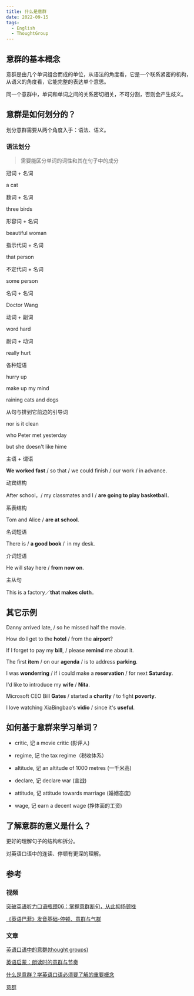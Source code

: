 ```yaml
---
title: 什么是意群
date: 2022-09-15
tags:
  - English
  - ThoughtGroup
---
```



## 意群的基本概念

意群是由几个单词组合而成的单位，从语法的角度看，它是一个联系紧密的机构，从语义的角度看，它能完整的表达单个意思。

同一个意群中，单词和单词之间的关系密切相关，不可分割，否则会产生歧义。

## 意群是如何划分的？

划分意群需要从两个角度入手：语法、语义。

### 语法划分

> 需要能区分单词的词性和其在句子中的成分

冠词 + 名词

a cat

数词 + 名词

three birds

形容词 + 名词

beautiful woman

指示代词 + 名词

that person

不定代词 + 名词

some person

名词 + 名词

Doctor Wang

动词 + 副词

word hard

副词 + 动词

really hurt

各种短语

hurry up

make up my mind

raining cats and dogs

从句与排到它前边的引导词

nor is it clean

who Peter met yesterday

but she doesn't like hime

主语 + 谓语

**We worked fast** / so that / we could finish / our work / in advance.

动宾结构

After school，/ my classmates and I / **are going to play basketball**．

系表结构

Tom and Alice / **are at school**.

名词短语

There is / **a good book** / in my desk.

介词短语

He will stay here / **from now on**.

主从句

This is a factory／**that makes cloth**．

## 其它示例

Danny arrived late, / so he missed half the movie.

How do I get to the **hotel** / from the **airport**?

If I forget to pay my **bill**, / please **remind** me about it.

The first **item** / on our **agenda** / is to address **parking**.

I was **wonderring** / if i could make a **reservation** / for next **Saturday**.

I'd like to introduce my **wife** / **Nita**.

Microsoft CEO Bill **Gates** / started a **charity** / to fight **poverty**.

I love watching XiaBingbao's **vidio** / since it's **useful**.

## 如何基于意群来学习单词？

- critic, 记 a movie critic (影评人)

- regime, 记 the tax regime（税收体系）

- altitude, 记 an altitude of 1000 metres (一千米高)

- declare, 记 declare war (宣战)

- attitude, 记 attitude towards marriage (婚姻态度)

- wage, 记 earn a decent wage (挣体面的工资)

## 了解意群的意义是什么？

更好的理解句子的结构和拆分。

对英语口语中的连读、停顿有更深的理解。

## 参考

### 视频

[突破英语听力口语瓶颈06：掌握意群断句，从此抑扬顿挫](https://www.youtube.com/watch?v=JsJf733yhCk&ab_channel=SummerHailstones%28XiaBingbao%29)

[《英语巴菲》发音基础-停顿、意群与气群](https://www.youtube.com/watch?v=_u62XA6G-rs&ab_channel=koolearn)

### 文章

[英语口语中的意群(thought groups)](http://judes.me/life/2020/07/18/about-thought-groups.html)

[英语启蒙：朗读时的意群与节奏](https://zhuanlan.zhihu.com/p/44205488)

[什么是意群？学英语口语必须要了解的重要概念](https://zhuanlan.zhihu.com/p/113682790)

[意群](https://www.easyatm.com.tw/wiki/%E6%84%8F%E7%BE%A4)
